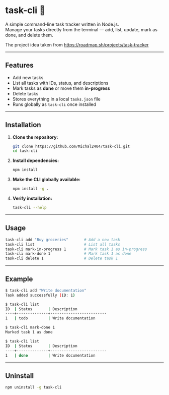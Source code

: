 # task-cli 📝

A simple command-line task tracker written in Node.js.  
Manage your tasks directly from the terminal — add, list, update, mark as done, and delete them.

The project idea taken from https://roadmap.sh/projects/task-tracker

---

## Features

- Add new tasks  
- List all tasks with IDs, status, and descriptions  
- Mark tasks as **done** or move them **in-progress**  
- Delete tasks  
- Stores everything in a local `tasks.json` file  
- Runs globally as `task-cli` once installed  

---

## Installation

1. **Clone the repository:**
   ```bash
   git clone https://github.com/Michal2404/task-cli.git
   cd task-cli
   ```

2. **Install dependencies:**
   ```bash
   npm install
   ```

3. **Make the CLI globally available:**
   ```bash
   npm install -g .
   ```

4. **Verify installation:**
   ```bash
   task-cli --help
   ```

---

## Usage

```bash
task-cli add "Buy groceries"       # Add a new task
task-cli list                      # List all tasks
task-cli mark-in-progress 1        # Mark task 1 as in-progress
task-cli mark-done 1               # Mark task 1 as done
task-cli delete 1                  # Delete task 1
```

---

## Example

```bash
$ task-cli add "Write documentation"
Task added successfully (ID: 1)

$ task-cli list
ID  | Status       | Description
----+--------------+-------------------------
1   | todo         | Write documentation

$ task-cli mark-done 1
Marked task 1 as done

$ task-cli list
ID  | Status       | Description
----+--------------+-------------------------
1   | done         | Write documentation
```

---

## Uninstall

```bash
npm uninstall -g task-cli
```

